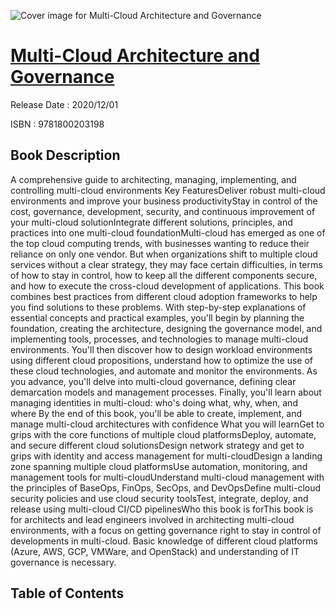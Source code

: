 ![Cover image for Multi-Cloud Architecture and Governance](https://imgdetail.ebookreading.net/cover/cover/202109/EB9781800203198.jpg)

[Multi-Cloud Architecture and Governance](https://ebookreading.net/view/book/Multi-Cloud+Architecture+and+Governance-EB9781800203198_1.html "Multi-Cloud Architecture and Governance")
====================================================================================================================

Release Date : 2020/12/01

ISBN : 9781800203198

Book Description
-----------------

A comprehensive guide to architecting, managing, implementing, and controlling multi-cloud environments
Key FeaturesDeliver robust multi-cloud environments and improve your business productivityStay in control of the cost, governance, development, security, and continuous improvement of your multi-cloud solutionIntegrate different solutions, principles, and practices into one multi-cloud foundationMulti-cloud has emerged as one of the top cloud computing trends, with businesses wanting to reduce their reliance on only one vendor. But when organizations shift to multiple cloud services without a clear strategy, they may face certain difficulties, in terms of how to stay in control, how to keep all the different components secure, and how to execute the cross-cloud development of applications. This book combines best practices from different cloud adoption frameworks to help you find solutions to these problems.
With step-by-step explanations of essential concepts and practical examples, you'll begin by planning the foundation, creating the architecture, designing the governance model, and implementing tools, processes, and technologies to manage multi-cloud environments. You'll then discover how to design workload environments using different cloud propositions, understand how to optimize the use of these cloud technologies, and automate and monitor the environments. As you advance, you'll delve into multi-cloud governance, defining clear demarcation models and management processes. Finally, you'll learn about managing identities in multi-cloud: who's doing what, why, when, and where
By the end of this book, you'll be able to create, implement, and manage multi-cloud architectures with confidence
What you will learnGet to grips with the core functions of multiple cloud platformsDeploy, automate, and secure different cloud solutionsDesign network strategy and get to grips with identity and access management for multi-cloudDesign a landing zone spanning multiple cloud platformsUse automation, monitoring, and management tools for multi-cloudUnderstand multi-cloud management with the principles of BaseOps, FinOps, SecOps, and DevOpsDefine multi-cloud security policies and use cloud security toolsTest, integrate, deploy, and release using multi-cloud CI/CD pipelinesWho this book is forThis book is for architects and lead engineers involved in architecting multi-cloud environments, with a focus on getting governance right to stay in control of developments in multi-cloud. Basic knowledge of different cloud platforms (Azure, AWS, GCP, VMWare, and OpenStack) and understanding of IT governance is necessary.


Table of Contents
-----------------

